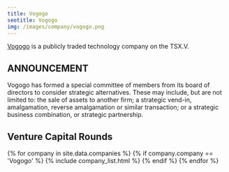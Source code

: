 ```yaml
---
title: Vogogo
seotitle: Vogogo
img: /images/company/vogogo.png
---
```


<a href="https://www.vogogo.com/">Vogogo</a> is a publicly traded technology company on the TSX.V.

## ANNOUNCEMENT

Vogogo has formed a special committee of members from its board of directors to consider strategic alternatives. These may include, but are not limited to: the sale of assets to another firm; a strategic vend-in, amalgamation, reverse amalgamation or similar transaction; or a strategic business combination, or strategic partnership.

## Venture Capital Rounds

{% for company in site.data.companies %}
{% if company.company == 'Vogogo' %}
{% include company_list.html %}
{% endif %}
{% endfor %}

